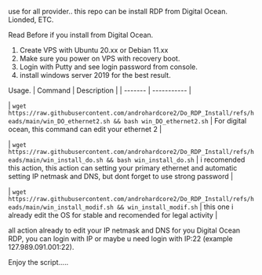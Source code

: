 use for all provider..
this repo can be install RDP from Digital Ocean. Lionded, ETC.

Read Before if you install from Digital Ocean.

1. Create VPS with Ubuntu 20.xx or Debian 11.xx
2. Make sure you power on VPS with recovery boot.
3. Login with Putty and see login password from console.
4. install windows server 2019 for the best result.

Usage.
| Command | Description |
| ------- | ----------- |

| `wget https://raw.githubusercontent.com/androhardcore2/Do_RDP_Install/refs/heads/main/win_DO_ethernet2.sh && bash win_DO_ethernet2.sh` 
| For digital ocean, this command can edit your ethernet 2 |

| `wget https://raw.githubusercontent.com/androhardcore2/Do_RDP_Install/refs/heads/main/win_install_do.sh && bash win_install_do.sh` 
| i recomended this action, this action can setting your primary ethernet and automatic  setting IP netmask and DNS, but dont forget to use strong password |

| `wget https://raw.githubusercontent.com/androhardcore2/Do_RDP_Install/refs/heads/main/win_install_modif.sh && win_install_modif.sh` 
| this one i already edit the OS for stable and recomended for legal activity |

all action already to edit your IP netmask and DNS for you Digital Ocean RDP, you can login with IP or maybe u need login with IP:22 (example 127.989.091.001:22).

Enjoy the script.....
